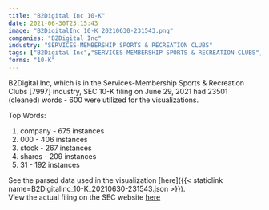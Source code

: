```yaml
---
title: "B2Digital Inc 10-K"
date: 2021-06-30T23:15:43
image: "B2DigitalInc_10-K_20210630-231543.png"
companies: "B2Digital Inc"
industry: "SERVICES-MEMBERSHIP SPORTS & RECREATION CLUBS"
tags: ["B2Digital Inc","SERVICES-MEMBERSHIP SPORTS & RECREATION CLUBS","06-29-2021","10-K"]
forms: "10-K"
---
```

B2Digital Inc, which is in the Services-Membership Sports & Recreation Clubs [7997] industry, SEC 10-K filing on June 29, 2021 had 23501 (cleaned) words - 600 were utilized for the visualizations.

Top Words:
1. company - 675 instances
2. 000 - 406 instances
3. stock - 267 instances
4. shares - 209 instances
5. 31 - 192 instances


See the parsed data used in the visualization [here]({{< staticlink name=B2DigitalInc_10-K_20210630-231543.json >}}).  
View the actual filing on the SEC website [here](https://www.sec.gov/Archives/edgar/data/725929/0001683168-21-002748.txt)